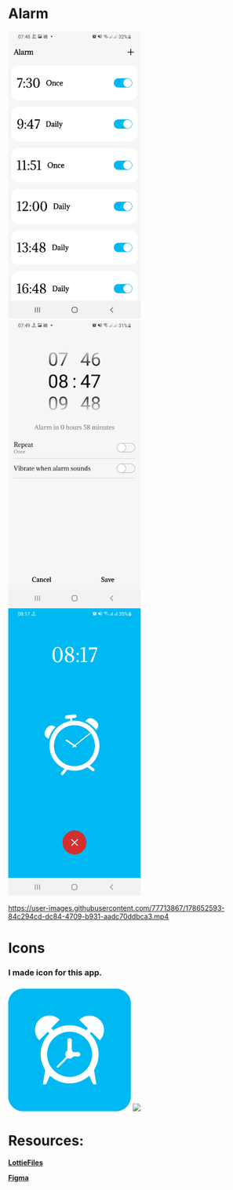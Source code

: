 # Alarm

<img src="images/img_1.jpg" width = "270" > <img src="images/img_2.jpg" width = "270" > <img src="images/img_3.jpg" width = "270" >



https://user-images.githubusercontent.com/77713867/178652593-84c294cd-dc84-4709-b931-aadc70ddbca3.mp4


# Icons

<h3>I made icon for this app.<h3>


<img src="images/logo.png" width = "250">
<img src="images/logo_circle.png" width = "250">

# Resources:

<b><a href = "https://lottiefiles.com/98305-alarm-clock">LottieFiles</a><b>

<b><a href = "https://www.figma.com/file/5kCMHfG57bSQvJlz4XyBY3/Untitled?node-id=0%3A1">Figma</a><b>

